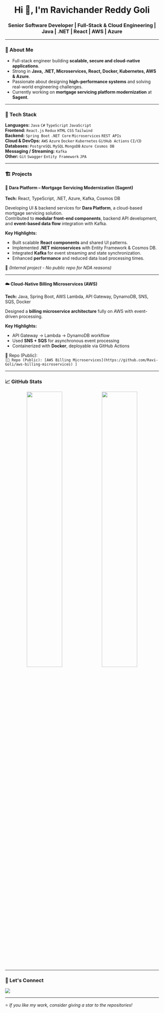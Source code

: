 <h1 align="center">Hi 👋, I'm Ravichander Reddy Goli</h1>
<h3 align="center">Senior Software Developer | Full-Stack & Cloud Engineering | Java | .NET | React | AWS | Azure</h3>

---

### 🚀 About Me

- Full-stack engineer building **scalable, secure and cloud-native applications**.
- Strong in **Java, .NET, Microservices, React, Docker, Kubernetes, AWS & Azure**.
- Passionate about designing **high-performance systems** and solving real-world engineering challenges.
- Currently working on **mortgage servicing platform modernization** at **Sagent**.

---

### 🧰 Tech Stack

**Languages:** `Java` `C#` `TypeScript` `JavaScript`  
**Frontend:** `React.js` `Redux` `HTML` `CSS` `Tailwind`  
**Backend:** `Spring Boot` `.NET Core` `Microservices` `REST APIs`  
**Cloud & DevOps:** `AWS` `Azure` `Docker` `Kubernetes` `GitHub Actions` `CI/CD`  
**Databases:** `PostgreSQL` `MySQL` `MongoDB` `Azure Cosmos DB`  
**Messaging / Streaming:** `Kafka`  
**Other:** `Git` `Swagger` `Entity Framework` `JPA`

---

### 🏗️ Projects

#### 🏦 Dara Platform – Mortgage Servicing Modernization (Sagent)
**Tech:** React, TypeScript, .NET, Azure, Kafka, Cosmos DB

Developing UI & backend services for **Dara Platform**, a cloud-based mortgage servicing solution.  
Contributed to **modular front-end components**, backend API development, and **event-based data flow** integration with Kafka.

**Key Highlights:**
- Built scalable **React components** and shared UI patterns.
- Implemented **.NET microservices** with Entity Framework & Cosmos DB.
- Integrated **Kafka** for event streaming and state synchronization.
- Enhanced **performance** and reduced data load processing times.

🔗 *(Internal project - No public repo for NDA reasons)*

---

#### ☁️ Cloud-Native Billing Microservices (AWS)
**Tech:** Java, Spring Boot, AWS Lambda, API Gateway, DynamoDB, SNS, SQS, Docker

Designed a **billing microservice architecture** fully on AWS with event-driven processing.

**Key Highlights:**
- API Gateway → Lambda → DynamoDB workflow
- Used **SNS + SQS** for asynchronous event processing
- Containerized with **Docker**, deployable via GitHub Actions

🔗 Repo (Public):  
`[🔗 Repo (Public): [AWS Billing Microservices](https://github.com/Ravi-Goli/aws-billing-microservices)
]` 

---

### 📈 GitHub Stats

<p align="center">
  <img width="48%" src="https://github-readme-stats.vercel.app/api?username=ravichander-goli&show_icons=true&theme=tokyonight" />
  <img width="48%" src="https://github-readme-streak-stats.herokuapp.com/?user=ravichander-goli&theme=tokyonight" />
</p>

---

### 🤝 Let's Connect
<a href="https://www.linkedin.com/in/ravichander-reddy-goli/">
  <img src="https://img.shields.io/badge/LinkedIn-Connect-blue?style=for-the-badge&logo=linkedin" />
</a>

---

⭐️ *If you like my work, consider giving a star to the repositories!*
